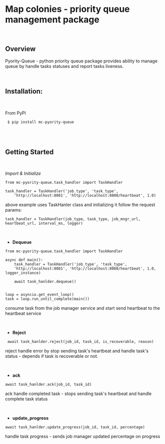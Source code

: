 # Map colonies - priority queue management package
<br />


 ## Overview
 Pyority-Queue - python priority queue package provides ability to manage queue by handle tasks statuses and report tasks liveness.

 <br />

 ##  Installation:

 <br />

From PyPi

```
 $ pip install mc-pyority-queue
 ```

<br />
<br />

 
## Getting Started

<br />

*Import & Initialize*



```
from mc-pyority-queue.task_handler import TaskHandler

task_handler = TaskHandler('job_type', 'task_type',
    'http://localhost:8081', 'http://localhost:8080/heartbeat', 1.0)
```
above example uses TaskHanler class and initializing it follow the request params:

`task_handler = TaskHandler(job_type, task_type, job_mngr_url, heartbeat_url, interval_ms, logger)`





<br />

* **Dequeue** 

```
from mc-pyority-queue.task_handler import TaskHandler

async def main():
    task_handler = TaskHandler('job_type', 'task_type',
    'http://localhost:8081', 'http://localhost:8080/heartbeat', 1.0, logger_instance)

    await task_hanlder.dequeue()


loop = asyncio.get_event_loop()
task = loop.run_until_complete(main())
```

consume task from the job manager service and start send heartbeat to the heartbeat service

<br />
  
* **Reject**

```
 await task_hanlder.reject(job_id, task_id, is_recoverable, reason)
```
reject handle error by stop sending task's heartbeat and handle task's status - depends if task is recoverable or not.

<br />

* **ack**

```
await task_hanlder.ack(job_id, task_id)
```
ack handle completed task - stops sending task's heartbeat and handle complete task status

<br />

* **update_progress**

```
await task_hanlder.update_progress(job_id, task_id, percentage)
```
handle task progress - sends job manager updated percentage on progress 